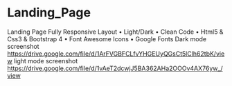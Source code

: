 # Landing_Page
Landing Page
Fully Responsive Layout
• Light/Dark
• Clean Code
• Html5 & Css3 & Bootstrap 4
• Font Awesome Icons
• Google Fonts
Dark mode screenshot https://drive.google.com/file/d/1ArFVGBFCLfvYHGEUyQGsCt5lClh62tbK/view
light mode screenshot https://drive.google.com/file/d/1vAeT2dcwjJ5BA362AHa2OOOv4AX76yw_/view

